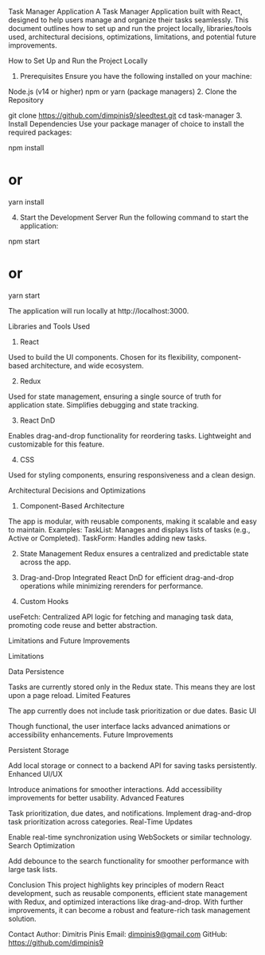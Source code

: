 Task Manager Application
A Task Manager Application built with React, designed to help users manage and organize their tasks seamlessly. This document outlines how to set up and run the project locally, libraries/tools used, architectural decisions, optimizations, limitations, and potential future improvements.

How to Set Up and Run the Project Locally

1. Prerequisites
   Ensure you have the following installed on your machine:

Node.js (v14 or higher)
npm or yarn (package managers) 2. Clone the Repository

git clone https://github.com/dimpinis9/sleedtest.git
cd task-manager 3. Install Dependencies
Use your package manager of choice to install the required packages:

npm install

# or

yarn install

4. Start the Development Server
   Run the following command to start the application:

npm start

# or

yarn start

The application will run locally at http://localhost:3000.

Libraries and Tools Used

1. React

Used to build the UI components.
Chosen for its flexibility, component-based architecture, and wide ecosystem.

2.  Redux

Used for state management, ensuring a single source of truth for application state.
Simplifies debugging and state tracking.

3. React DnD

Enables drag-and-drop functionality for reordering tasks.
Lightweight and customizable for this feature.

4. CSS

Used for styling components, ensuring responsiveness and a clean design.

Architectural Decisions and Optimizations

1. Component-Based Architecture

The app is modular, with reusable components, making it scalable and easy to maintain.
Examples:
TaskList: Manages and displays lists of tasks (e.g., Active or Completed).
TaskForm: Handles adding new tasks.

2. State Management
   Redux ensures a centralized and predictable state across the app.

3. Drag-and-Drop
   Integrated React DnD for efficient drag-and-drop operations while minimizing rerenders for performance.

4. Custom Hooks

useFetch: Centralized API logic for fetching and managing task data, promoting code reuse and better abstraction.

Limitations and Future Improvements

Limitations

Data Persistence

Tasks are currently stored only in the Redux state. This means they are lost upon a page reload.
Limited Features

The app currently does not include task prioritization or due dates.
Basic UI

Though functional, the user interface lacks advanced animations or accessibility enhancements.
Future Improvements

Persistent Storage

Add local storage or connect to a backend API for saving tasks persistently.
Enhanced UI/UX

Introduce animations for smoother interactions.
Add accessibility improvements for better usability.
Advanced Features

Task prioritization, due dates, and notifications.
Implement drag-and-drop task prioritization across categories.
Real-Time Updates

Enable real-time synchronization using WebSockets or similar technology.
Search Optimization

Add debounce to the search functionality for smoother performance with large task lists.

Conclusion
This project highlights key principles of modern React development, such as reusable components, efficient state management with Redux, and optimized interactions like drag-and-drop. With further improvements, it can become a robust and feature-rich task management solution.

Contact
Author: Dimitris Pinis
Email: dimpinis9@gmail.com
GitHub: https://github.com/dimpinis9
